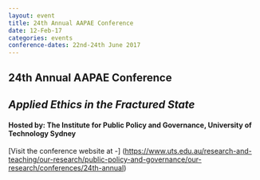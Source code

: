 ```yaml
---
layout: event
title: 24th Annual AAPAE Conference
date: 12-Feb-17
categories: events
conference-dates: 22nd-24th June 2017
---
```


## 24th Annual AAPAE Conference 
## **_Applied Ethics in the Fractured State_**

#### Hosted by: The Institute for Public Policy and Governance, University of Technology Sydney

[Visit the conference website at -]
(https://www.uts.edu.au/research-and-teaching/our-research/public-policy-and-governance/our-research/conferences/24th-annual)
